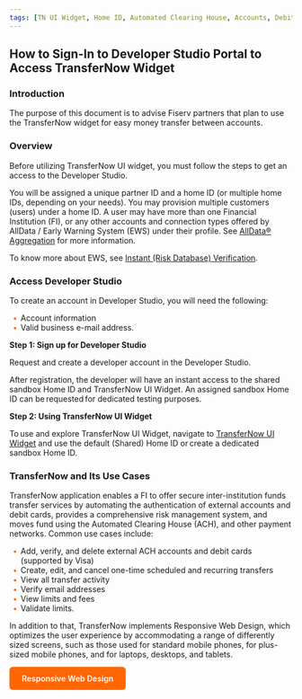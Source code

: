 ```yaml
---
tags: [TN UI Widget, Home ID, Automated Clearing House, Accounts, Debit Cards, Money Transfer, Validation, Limits]
---
```


 

## How to Sign-In to Developer Studio Portal to Access TransferNow Widget 

### Introduction

The purpose of this document is to advise Fiserv partners that plan to use the TransferNow widget for easy money transfer between accounts. 

### Overview

Before utilizing TransferNow UI widget, you must follow the steps to get an access to the Developer Studio. 

You will be assigned a unique partner ID and a home ID (or multiple home IDs, depending on your needs). You may provision multiple customers (users) under a home ID. A user may have more than one Financial Institution (FI), or any other accounts and connection types offered by AllData / Early Warning System (EWS) under their profile. See [AllData® Aggregation](https://qa-developerstudio.fiserv.com/product/AllDataAggregation?branch=develop) for more information.  

To know more about EWS, see [Instant (Risk Database) Verification](https://qa-developerstudio.fiserv.com/product/VerifyNow/docs/?path=docs/verifynow-account-verification-method/instant-verification.md&branch=develop).
 

### Access Developer Studio

To create an account in Developer Studio, you will need the following: 


<div class="card-body">
<ul>
<li>Account information</li>
<li>Valid business e-mail address.</li>
</ul>
</div>


**Step 1: Sign up for Developer Studio**

Request and create a developer account in the Developer Studio. 

After registration, the developer will have an instant access to the shared sandbox Home ID and TransferNow UI Widget. An assigned sandbox Home ID can be requested for dedicated testing purposes. 

 

**Step 2: Using TransferNow UI Widget**

To use and explore TransferNow UI Widget, navigate to [TransferNow UI Widget](?path=docs/getting-started/TN-UI-Widget/TN_Ui_Widget.md) and use the default (Shared) Home ID or create a dedicated sandbox Home ID. 

### TransferNow and Its Use Cases 

TransferNow application enables a FI to offer secure inter-institution funds transfer services by automating the authentication of external accounts and debit cards, provides a comprehensive risk management system, and moves fund using the Automated Clearing House (ACH), and other payment networks. Common use cases include: 



<div class="card-body">
<ul>
<li>Add, verify, and delete external ACH accounts and debit cards (supported by Visa)</li>
<li>Create, edit, and cancel one-time scheduled and recurring transfers</li>
<li>View all transfer activity </li>
<li>Verify email addresses</li>
<li>View limits and fees</li>
<li>Validate limits.</li>
</ul>
</div>

In addition to that, TransferNow implements Responsive Web Design, which optimizes the user experience by accommodating a range of differently sized screens, such as those used for standard mobile phones, for plus-sized mobile phones, and for laptops, desktops, and tablets.
<div>
    <a class="res-button" href="?path=docs/getting-started/resp-webdesign.md" aria-label="Learn about RWD"><span>Responsive Web Design</span></a>
</div>

<style>
    .card-body ul {
        list-style: none;
        padding-left: 20px;
    }
    .card-body ul li::before {
        content: "\2022";
        font-size: 1em;
        color: #f60;
        display: inline-block;
        width: 1em;
        margin-left: -1em;
    }
      .res-button {
        display: inline-block;
        padding: 10px 20px;
        text-align: center;
        color: #ffffff !important;
        background-color: #ff6600 !important;
        text-decoration: none !important;
        border-radius: 6px;
        outline: none;
        transition: 0.3s;
        border: 2px solid transparent;
        font-weight:600;
      }
      .res-button:hover,
      .res-button:focus {
        background-color: #f1f1f1;
        color:#ff6600;
        border-color: #ff6600;
        text-decoration:none !important;
      }
</style>
